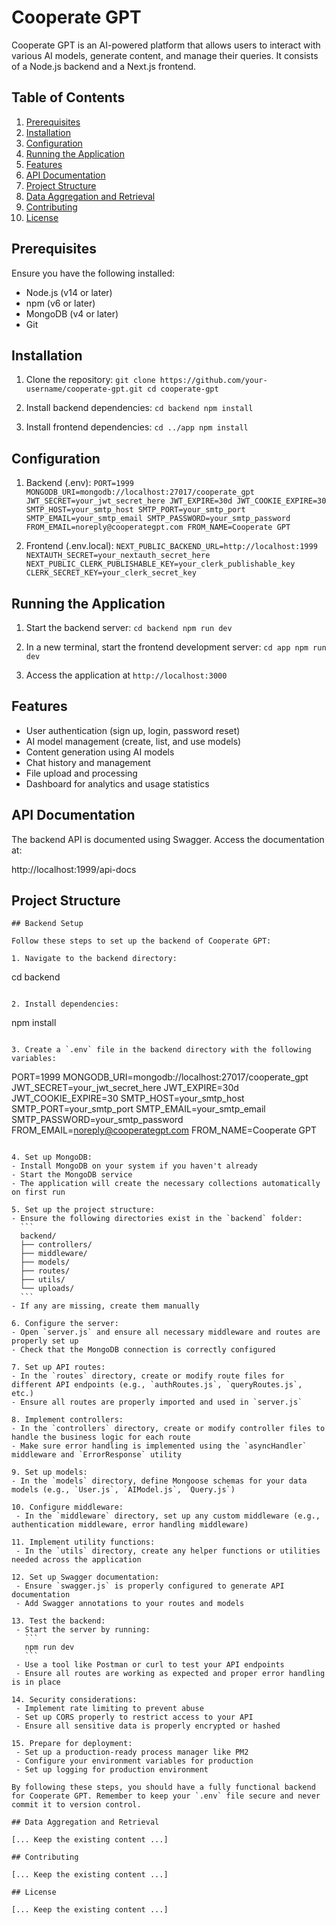 # Cooperate GPT

Cooperate GPT is an AI-powered platform that allows users to interact with various AI models, generate content, and manage their queries. It consists of a Node.js backend and a Next.js frontend.

## Table of Contents

1. [Prerequisites](#prerequisites)
2. [Installation](#installation)
3. [Configuration](#configuration)
4. [Running the Application](#running-the-application)
5. [Features](#features)
6. [API Documentation](#api-documentation)
7. [Project Structure](#project-structure)
8. [Data Aggregation and Retrieval](#data-aggregation-and-retrieval)
9. [Contributing](#contributing)
10. [License](#license)

## Prerequisites

Ensure you have the following installed:

- Node.js (v14 or later)
- npm (v6 or later)
- MongoDB (v4 or later)
- Git

## Installation

1. Clone the repository: `git clone https://github.com/your-username/cooperate-gpt.git
cd cooperate-gpt  `

2. Install backend dependencies: `cd backend
npm install  `

3. Install frontend dependencies: `cd ../app
npm install  `

## Configuration

1. Backend (.env): `PORT=1999
MONGODB_URI=mongodb://localhost:27017/cooperate_gpt
JWT_SECRET=your_jwt_secret_here
JWT_EXPIRE=30d
JWT_COOKIE_EXPIRE=30
SMTP_HOST=your_smtp_host
SMTP_PORT=your_smtp_port
SMTP_EMAIL=your_smtp_email
SMTP_PASSWORD=your_smtp_password
FROM_EMAIL=noreply@cooperategpt.com
FROM_NAME=Cooperate GPT  `

2. Frontend (.env.local): `NEXT_PUBLIC_BACKEND_URL=http://localhost:1999
NEXTAUTH_SECRET=your_nextauth_secret_here
NEXT_PUBLIC_CLERK_PUBLISHABLE_KEY=your_clerk_publishable_key
CLERK_SECRET_KEY=your_clerk_secret_key  `

## Running the Application

1. Start the backend server: `cd backend
npm run dev  `

2. In a new terminal, start the frontend development server: `cd app
npm run dev  `

3. Access the application at `http://localhost:3000`

## Features

- User authentication (sign up, login, password reset)
- AI model management (create, list, and use models)
- Content generation using AI models
- Chat history and management
- File upload and processing
- Dashboard for analytics and usage statistics

## API Documentation

The backend API is documented using Swagger. Access the documentation at:

http://localhost:1999/api-docs

## Project Structure

```
## Backend Setup

Follow these steps to set up the backend of Cooperate GPT:

1. Navigate to the backend directory:
```

cd backend

```

2. Install dependencies:
```

npm install

```

3. Create a `.env` file in the backend directory with the following variables:
```

PORT=1999
MONGODB_URI=mongodb://localhost:27017/cooperate_gpt
JWT_SECRET=your_jwt_secret_here
JWT_EXPIRE=30d
JWT_COOKIE_EXPIRE=30
SMTP_HOST=your_smtp_host
SMTP_PORT=your_smtp_port
SMTP_EMAIL=your_smtp_email
SMTP_PASSWORD=your_smtp_password
FROM_EMAIL=noreply@cooperategpt.com
FROM_NAME=Cooperate GPT

````

4. Set up MongoDB:
- Install MongoDB on your system if you haven't already
- Start the MongoDB service
- The application will create the necessary collections automatically on first run

5. Set up the project structure:
- Ensure the following directories exist in the `backend` folder:
  ```
  backend/
  ├── controllers/
  ├── middleware/
  ├── models/
  ├── routes/
  ├── utils/
  └── uploads/
  ```
- If any are missing, create them manually

6. Configure the server:
- Open `server.js` and ensure all necessary middleware and routes are properly set up
- Check that the MongoDB connection is correctly configured

7. Set up API routes:
- In the `routes` directory, create or modify route files for different API endpoints (e.g., `authRoutes.js`, `queryRoutes.js`, etc.)
- Ensure all routes are properly imported and used in `server.js`

8. Implement controllers:
- In the `controllers` directory, create or modify controller files to handle the business logic for each route
- Make sure error handling is implemented using the `asyncHandler` middleware and `ErrorResponse` utility

9. Set up models:
- In the `models` directory, define Mongoose schemas for your data models (e.g., `User.js`, `AIModel.js`, `Query.js`)

10. Configure middleware:
 - In the `middleware` directory, set up any custom middleware (e.g., authentication middleware, error handling middleware)

11. Implement utility functions:
 - In the `utils` directory, create any helper functions or utilities needed across the application

12. Set up Swagger documentation:
 - Ensure `swagger.js` is properly configured to generate API documentation
 - Add Swagger annotations to your routes and models

13. Test the backend:
 - Start the server by running:
   ```
   npm run dev
   ```
 - Use a tool like Postman or curl to test your API endpoints
 - Ensure all routes are working as expected and proper error handling is in place

14. Security considerations:
 - Implement rate limiting to prevent abuse
 - Set up CORS properly to restrict access to your API
 - Ensure all sensitive data is properly encrypted or hashed

15. Prepare for deployment:
 - Set up a production-ready process manager like PM2
 - Configure your environment variables for production
 - Set up logging for production environment

By following these steps, you should have a fully functional backend for Cooperate GPT. Remember to keep your `.env` file secure and never commit it to version control.

## Data Aggregation and Retrieval

[... Keep the existing content ...]

## Contributing

[... Keep the existing content ...]

## License

[... Keep the existing content ...]
````
